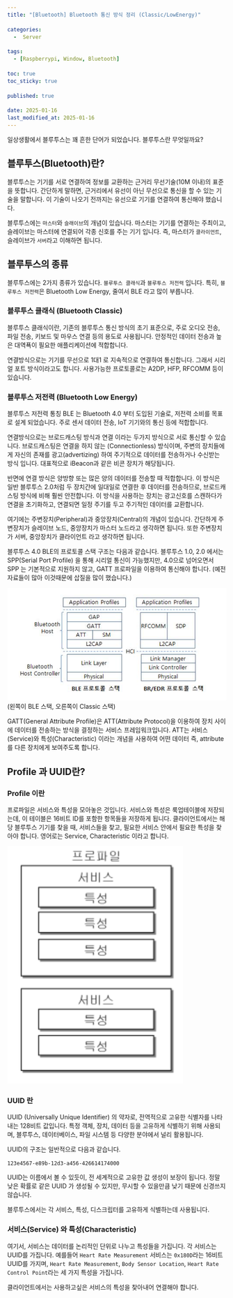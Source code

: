```yaml
---
title: "[Bluetooth] Bluetooth 통신 방식 정리 (Classic/LowEnergy)"

categories:
  -  Server
  
tags:
  - [Raspberrypi, Window, Bluetooth]

toc: true
toc_sticky: true

published: true

date: 2025-01-16
last_modified_at: 2025-01-16
---
```


일상생활에서 블루투스는 꽤 흔한 단어가 되었습니다. 블루투스란 무엇일까요?

## 블루투스(Bluetooth)란?

블루투스는 기기를 서로 연결하여 정보를 교환하는 근거리 무선기술(10M 이내)의 표준을 뜻합니다. 간단하게 말하면, 근거리에서 유선이 아닌 무선으로 통신을 할 수 있는 기술을 말합니다. 이 기술이 나오기 전까지는 유선으로 기기를 연결하여 통신해야 했습니다.

블루투스에는 `마스터`와 `슬래이브`의 개념이 있습니다. 마스터는 기기를 연결하는 주최이고, 슬레이브는 마스터에 연결되어 각종 신호를 주는 기기 입니다. 즉, 마스터가 `클라이언트`, 슬레이브가 `서버`라고 이해하면 됩니다.

## 블루투스의 종류

블루투스에는 2가지 종류가 있습니다. `블루투스 클래식`과 `블루투스 저전력` 입니다. 특히, `블루투스 저전력`은 Bluetooth Low Energy, 줄여서 BLE 라고 많이 부릅니다. 

### 블루투스 클래식 (Bluetooth Classic)

블루투스 클래식이란, 기존의 블루투스 통신 방식의 초기 표준으로, 주로 오디오 전송, 파일 전송, 키보드 및 마우스 연결 등의 용도로 사용됩니다. 안정적인 데이터 전송과 높은 대역푝이 필요한 애플리케이션에 적합합니다.

연결방식으로는 기기를 무선으로 1대1 로 지속적으로 연결하여 통신합니다. 그래서 시리얼 포트 방식이라고도 합니다. 사용가능한 프로토콜로는 A2DP, HFP, RFCOMM 등이 있습니다.

### 블루투스 저전력 (Bluetooth Low Energy)

블루투스 저전력 통칭 BLE 는 Bluetooth 4.0 부터 도입된 기술로, 저전력 소비를 목표로 설계 되었습니다. 주로 센서 데이터 전송, IoT 기기와의 통신 등에 적합합니다.

연결방식으로는 브로드캐스팅 방식과 연결 이라는 두가지 방식으로 서로 통신할 수 있습니다. 브로드캐스팅은 연결을 하지 않는 (Connectionless) 방식이며, 주변의 장치들에게 자신의 존재를 광고(advertizing) 하여 주기적으로 데이터를 전송하거나 수신받는 방식 입니다. 대표적으로 iBeacon과 같은 비콘 장치가 해당됩니다.

반면에 연결 방식은 양방향 또는 많은 양의 데이터를 전송할 때 적합합니다. 이 방식은 일반 블루투스 2.0처럼 두 장치간에 일대일로 연결한 후 데이터를 전송하므로, 브로드캐스팅 방식에 비해 훨씬 안전합니다. 이 방식을 사용하는 장치는 광고신호를 스캔하다가 연결을 초기화하고, 연결되면 일정 주기를 두고 주기적인 데이터를 교환합니다. 

여기에는 주변장치(Peripheral)과 중앙장치(Central)의 개념이 있습니다. 간단하게 주변장치가 슬레이브 노드, 중앙장치가 마스터 노드라고 생각하면 됩니다. 또한 주변장치가 서버, 중앙장치가 클라이언트 라고 생각하면 됩니다.

블루투스 4.0 BLE의 프로토콜 스택 구조는 다음과 같습니다. 블루투스 1.0, 2.0 에서는 SPP(Serial Port Profile) 을 통해 시리얼 통신이 가능했지만, 4.0으로 넘어오면서 SPP 는 기본적으로 지원하지 않고, GATT 프로파일을 이용하여 통신해야 합니다. (예전자료들이 많아 이것때문에 삽질을 많이 했습니다.) 

![](/images/Pasted%20image%2020250116124739.png)
(왼쪽이 BLE 스택, 오른쪽이 Classic 스택)


GATT(General Attribute Profile)은 ATT(Attribute Protocol)을 이용하여 장치 사이에 데이터를 전송하는 방식을 결정하는 서비스 프레임워크입니다. ATT는 서비스(Service)와 특성(Characteristic) 이라는 개념을 사용하여 어떤 데이터 즉, attribute 를 다른 장치에게 보여주도록 합니다.

## Profile 과 UUID란?

### Profile 이란

프로파일은 서비스와 특성을 모아놓은 것입니다. 서비스와 특성은 룩업테이블에 저장되는데, 이 테이블은 16비트 ID를 포함한 항목들을 저장하게 됩니다. 클라이언트에서는 해당 블루투스 기기를 찾을 때, 서비스들을 찾고, 필요한 서비스 안에서 필요한 특성을 찾아야 합니다. 영어로는 Service, Characteristic 이라고 합니다.

![](/images/Pasted%20image%2020250116125303.png)

### UUID 란

UUID (Universally Unique Identifier) 의 약자로, 전역적으로 고유한 식별자를 나타내는 128비트 값입니다. 특정 객체, 장치, 데이터 등을 고유하게 식별하기 위해 사용되며, 블루투스, 데이터베이스, 파일 시스템 등 다양한 분야에서 널리 활용됩니다.

UUID의 구조는 일반적으로 다음과 같습니다.

```
123e4567-e89b-12d3-a456-426614174000
```

UUID는 이름에서 볼 수 있듯이, 전 세계적으로 고유한 값 생성이 보장이 됩니다. 정말 낮은 확률로  같은 UUID 가 생성될 수 있지만, 무시할 수 있을만큼 낮기 때문에 신경쓰지 않습니다.

블루투스에서는 각 서비스, 특성, 디스크립터를 고유하게 식별하는데 사용됩니다.

### 서비스(Service) 와 특성(Characteristic)

여기서, 서비스는 데이터를 논리적인 단위로 나누고 특성들을 가집니다. 각 서비스는 UUID를 가집니다. 예를들어 `Heart Rate Measurement` 서비스는 `0x180D`라는 16비트 UUID를 가지며, `Heart Rate Measurement`, `Body Sensor Location`, `Heart Rate Control Point`라는 세 가지 특성을 가집니다.

클라이언트에서는 사용하고싶은 서비스의 특성을 찾아내어 연결해야 합니다.
